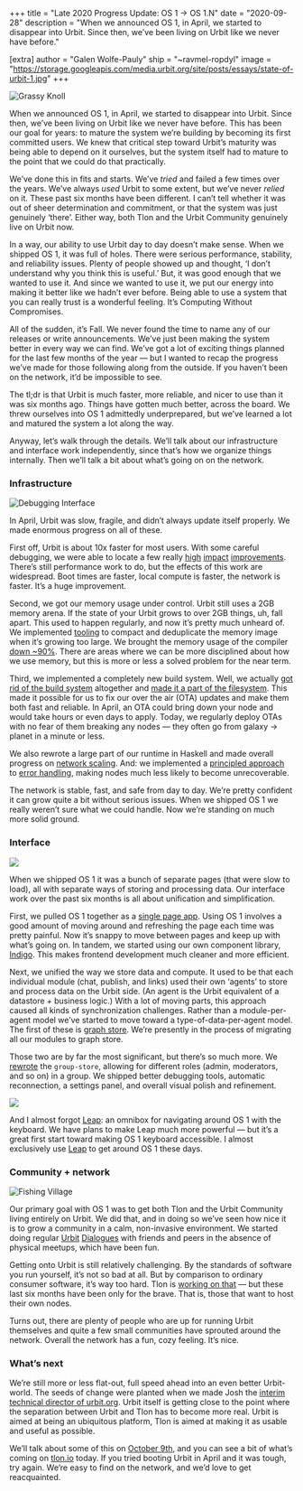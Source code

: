 +++
title = "Late 2020 Progress Update: OS 1 -> OS 1.N"
date = "2020-09-28"
description = "When we announced OS 1, in April, we started to disappear into Urbit. Since then, we’ve been living on Urbit like we never have before."

[extra]
author = "Galen Wolfe-Pauly"
ship = "~ravmel-ropdyl"
image = "https://storage.googleapis.com/media.urbit.org/site/posts/essays/state-of-urbit-1.jpg"
+++

![Grassy Knoll](https://storage.googleapis.com/media.urbit.org/site/posts/essays/state-of-urbit-1.jpg)

When we announced OS 1, in April, we started to disappear into Urbit. Since then, we’ve been living on Urbit like we never have before. This has been our goal for years: to mature the system we’re building by becoming its first committed users. We knew that critical step toward Urbit’s maturity was being able to depend on it ourselves, but the system itself had to mature to the point that we could do that practically.

We’ve done this in fits and starts. We’ve _tried_ and failed a few times over the years. We’ve always _used_ Urbit to some extent, but we’ve never _relied_ on it. These past six months have been different. I can’t tell whether it was out of sheer determination and commitment, or that the system was just genuinely ‘there’. Either way, both Tlon and the Urbit Community genuinely live on Urbit now.

In a way, our ability to use Urbit day to day doesn’t make sense. When we shipped OS 1, it was full of holes. There were serious performance, stability, and reliability issues. Plenty of people showed up and thought, ‘I don’t understand why you think this is useful.’ But, it was good enough that we wanted to use it. And since we wanted to use it, we put our energy into making it better like we hadn’t ever before. Being able to use a system that you can really trust is a wonderful feeling. It’s Computing Without Compromises.

All of the sudden, it’s Fall. We never found the time to name any of our releases or write announcements. We’ve just been making the system better in every way we can find. We’ve got a lot of exciting things planned for the last few months of the year — but I wanted to recap the progress we’ve made for those following along from the outside. If you haven’t been on the network, it’d be impossible to see.

The tl;dr is that Urbit is much faster, more reliable, and nicer to use than it was six months ago. Things have gotten much better, across the board. We threw ourselves into OS 1 admittedly underprepared, but we’ve learned a lot and matured the system a lot along the way.

Anyway, let’s walk through the details. We’ll talk about our infrastructure and interface work independently, since that’s how we organize things internally. Then we’ll talk a bit about what’s going on on the network.

### Infrastructure

![Debugging Interface](https://storage.googleapis.com/media.urbit.org/site/posts/essays/state-of-urbit-2.png)

In April, Urbit was slow, fragile, and didn’t always update itself properly. We made enormous progress on all of these.

First off, Urbit is about 10x faster for most users. With some careful debugging, we were able to locate a few really [high](https://github.com/urbit/urbit/pull/3029) [impact](https://github.com/urbit/urbit/pull/3054) [improvements](https://twitter.com/pcmonk/status/1276327036722704385). There’s still performance work to do, but the effects of this work are widespread. Boot times are faster, local compute is faster, the network is faster. It’s a huge improvement.

Second, we got our memory usage under control. Urbit still uses a 2GB memory arena. If the state of your Urbit grows to over 2GB things, uh, fall apart. This used to happen regularly, and now it’s pretty much unheard of. We implemented [tooling](https://github.com/urbit/urbit/pull/3235) to compact and deduplicate the memory image when it’s growing too large. We brought the memory usage of the compiler [down ~90%](https://github.com/urbit/urbit/pull/3041). There are areas where we can be more disciplined about how we use memory, but this is more or less a solved problem for the near term.

Third, we implemented a completely new build system. Well, we actually [got rid of the build system](https://urbit.org/blog/ford-fusion/) altogether and [made it a part of the filesystem](https://github.com/urbit/urbit/pull/3060). This made it possible for us to fix our over the air (OTA) updates and make them both fast and reliable. In April, an OTA could bring down your node and would take hours or even days to apply. Today, we regularly deploy OTAs with no fear of them breaking any nodes — they often go from galaxy → planet in a minute or less.

We also rewrote a large part of our runtime in Haskell and made overall progress on [network scaling](https://github.com/urbit/urbit/pull/3174). And: we implemented a [principled approach](https://github.com/urbit/urbit/pull/2366) to [error handling](https://github.com/urbit/urbit/pull/3064), making nodes much less likely to become unrecoverable.

The network is stable, fast, and safe from day to day. We’re pretty confident it can grow quite a bit without serious issues. When we shipped OS 1 we really weren’t sure what we could handle. Now we’re standing on much more solid ground.

### Interface

![](https://storage.googleapis.com/media.urbit.org/site/posts/essays/state-of-urbit-3.jpg)

When we shipped OS 1 it was a bunch of separate pages (that were slow to load), all with separate ways of storing and processing data. Our interface work over the past six months is all about unification and simplification.

First, we pulled OS 1 together as a [single page app](https://github.com/urbit/urbit/pull/3025). Using OS 1 involves a good amount of moving around and refreshing the page each time was pretty painful. Now it’s snappy to move between pages and keep up with what’s going on. In tandem, we started using our own component library, [Indigo](https://github.com/urbit/indigo-react). This makes frontend development much cleaner and more efficient.

Next, we unified the way we store data and compute. It used to be that each individual module (chat, publish, and links) used their own ‘agents’ to store and process data on the Urbit side. (An agent is the Urbit equivalent of a datastore + business logic.) With a lot of moving parts, this approach caused all kinds of synchronization challenges. Rather than a module-per-agent model we’ve started to move toward a type-of-data-per-agent model. The first of these is [graph store](https://github.com/urbit/urbit/pull/3110). We’re presently in the process of migrating all our modules to graph store.

Those two are by far the most significant, but there’s so much more. We [rewrote](https://github.com/urbit/urbit/pull/2937) the `group-store`, allowing for different roles (admin, moderators, and so on) in a group. We shipped better debugging tools, automatic reconnection, a settings panel, and overall visual polish and refinement.

![](https://storage.googleapis.com/media.urbit.org/site/posts/essays/state-of-urbit-4.jpg)

And I almost forgot [Leap](https://github.com/urbit/urbit/pull/3231): an omnibox for navigating around OS 1 with the keyboard. We have plans to make Leap much more powerful — but it’s a great first start toward making OS 1 keyboard accessible. I almost exclusively use [Leap](https://upload.wikimedia.org/wikipedia/commons/0/06/Canon_Cat_keyboard.jpg) to get around OS 1 these days.

### Community + network

![Fishing Village](https://storage.googleapis.com/media.urbit.org/site/posts/essays/state-of-urbit-5.png)

Our primary goal with OS 1 was to get both Tlon and the Urbit Community living entirely on Urbit. We did that, and in doing so we’ve seen how nice it is to grow a community in a calm, non-invasive environment. We started doing regular [Urbit](https://twitter.com/urbit/status/1308875082312364048) [Dialogues](https://twitter.com/urbit/status/1304139629948329985) with friends and peers in the absence of physical meetups, which have been fun.

Getting onto Urbit is still relatively challenging. By the standards of software you run yourself, it’s not so bad at all. But by comparison to ordinary consumer software, it’s way too hard. Tlon is [working on that](https://tlon.io) — but these last six months have been only for the brave. That is, those that want to host their own nodes.

Turns out, there are plenty of people who are up for running Urbit themselves and quite a few small communities have sprouted around the network. Overall the network has a fun, cozy feeling. It’s nice.

### What’s next

We’re still more or less flat-out, full speed ahead into an even better Urbit-world. The seeds of change were planted when we made Josh the [interim technical director of urbit.org](https://urbit.org/blog/first-steps-towards-urbit-org/). Urbit itself is getting close to the point where the separation between Urbit and Tlon has to become more real. Urbit is aimed at being an ubiquitous platform, Tlon is aimed at making it as usable and useful as possible.

We’ll talk about some of this on [October 9th](https://www.meetup.com/urbit-sf/events/273439025/), and you can see a bit of what’s coming on [tlon.io](https://tlon.io) today. If you tried booting Urbit in April and it was tough, try again. We’re easy to find on the network, and we’d love to get reacquainted.
